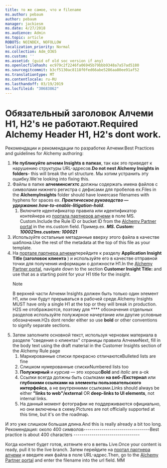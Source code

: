 ```yaml
---
title: то же самое, что и filename
ms.author: pebaum
author: pebaum
manager: jackiesm
ms.date: 4/27/2018
ms.audience: Admin
ms.topic: article
ROBOTS: NOINDEX, NOFOLLOW
localization_priority: Normal
ms.collection: Adm_O365
ms.custom: ''
ms.assetid: (guid of old soc version if any)
ms.openlocfilehash: ec979c2f2246fa06945b79bbb9348a7a57ad5180
ms.sourcegitcommit: b3cf5130ac8118f0fed66abe5286aa80ee91af52
ms.translationtype: MT
ms.contentlocale: ru-RU
ms.lasthandoff: 03/19/2019
ms.locfileid: "30683862"
---
```

# <a name="required-alchemy-header-h1-h2s-dont-work"></a><span data-ttu-id="0ad13-102">Обязательный заголовок Алчеми H1, H2's не работают.</span><span class="sxs-lookup"><span data-stu-id="0ad13-102">Required Alchemy Header H1, H2's dont work.</span></span>
<span data-ttu-id="0ad13-103">Рекомендации и рекомендации по разработке Алчеми:</span><span class="sxs-lookup"><span data-stu-id="0ad13-103">Best Practices and guidelines for Alchemy authoring:</span></span>

1. <span data-ttu-id="0ad13-104">**Не публикуйте алчеми Insights в папках**, так как это приведет к нарушению структуры URL-адресов.</span><span class="sxs-lookup"><span data-stu-id="0ad13-104">**Do not nest Alchemy Insights in folders**- this will break the url structure.</span></span> <span data-ttu-id="0ad13-105">Мы хотим устранить эту ошибку.</span><span class="sxs-lookup"><span data-stu-id="0ad13-105">We're looking into fixing this.</span></span>
1. <span data-ttu-id="0ad13-106">Файлы в папке **алчеминсигхтс** должны содержать имена файлов с символами нижнего регистра с дефисами для пробелов ex.</span><span class="sxs-lookup"><span data-stu-id="0ad13-106">Files in the **AlchemyInsights** folder should have lowercase filenames with hyphens for spaces ex.</span></span> <span data-ttu-id="0ad13-107">***Практическое руководство — удержание***.</span><span class="sxs-lookup"><span data-stu-id="0ad13-107">***how-to-enable-litigation-hold***.</span></span>
    1. <span data-ttu-id="0ad13-108">Включите идентификатор правила или идентификатор контейнера из [портала партнеров алчеми](https://alchemyportal.azurewebsites.net) в поле MS. Custom.</span><span class="sxs-lookup"><span data-stu-id="0ad13-108">Include the Rule ID or bucket ID from the [Alchemy Partner portal](https://alchemyportal.azurewebsites.net) in the ms.custom field.</span></span> <span data-ttu-id="0ad13-109">Пример.</span><span class="sxs-lookup"><span data-stu-id="0ad13-109">ex.</span></span> <span data-ttu-id="0ad13-110">***MS. Custom: 100021***</span><span class="sxs-lookup"><span data-stu-id="0ad13-110">***ms.custom: 100021***</span></span>
1. <span data-ttu-id="0ad13-111">Используйте остальные метаданные вверху этого файла в качестве шаблона.</span><span class="sxs-lookup"><span data-stu-id="0ad13-111">Use the rest of the metadata at the top of this file as your template.</span></span>
1. <span data-ttu-id="0ad13-112">На [портале партнера алчеми](https://alchemyportal.azurewebsites.net)перейдите к разделу **Application Insight Title (заголовок клиента** ) и используйте его в качестве отправной точки для получения информации о должности H1.</span><span class="sxs-lookup"><span data-stu-id="0ad13-112">In the [Alchemy Partner portal](https://alchemyportal.azurewebsites.net), navigate down to the section **Customer Insight Title:** and use that as a starting point for your H1 title for the insight.</span></span> 
    > [!NOTE]
    > <span data-ttu-id="0ad13-113">В верхней части Алчеми Insights должен быть только один элемент H1, или они будут прерываться в рабочей среде.</span><span class="sxs-lookup"><span data-stu-id="0ad13-113">Alchemy Insights MUST have only a single H1 at the top or they will break in production.</span></span> <span data-ttu-id="0ad13-114">H2S не отображаются, поэтому для \*\*\*\* обозначения отдельных разделов используйте полужирное начертание или другие условные обозначения.</span><span class="sxs-lookup"><span data-stu-id="0ad13-114">H2s dont render either so use **bold** or other conventions to signify separate sections.</span></span>
1. <span data-ttu-id="0ad13-115">Затем заполните основной текст, используя черновик материала в разделе "сведения о клиентах" страницы правила Алчеми</span><span class="sxs-lookup"><span data-stu-id="0ad13-115">Next, fill in the body text using the draft material in the Customer Insights section of the Alchemy Rule page</span></span>
    1. <span data-ttu-id="0ad13-116">Маркированные списки прекрасно отличаются</span><span class="sxs-lookup"><span data-stu-id="0ad13-116">Bulleted lists are fine</span></span>
    1. <span data-ttu-id="0ad13-117">Слишком нумерованные списки</span><span class="sxs-lookup"><span data-stu-id="0ad13-117">Numbered lists too</span></span>
    1. <span data-ttu-id="0ad13-118">**Полужирный** и *курсив* — это хорошо</span><span class="sxs-lookup"><span data-stu-id="0ad13-118">**Bold** and *italic* are a-ok</span></span>
    1. <span data-ttu-id="0ad13-119">Ссылки всегда должны быть ссылками **на веб-/Екстернал** или **глубокими ссылками на элементы пользовательского интерфейса**, а не внутренними ссылками.</span><span class="sxs-lookup"><span data-stu-id="0ad13-119">Links should always be either **"links to web"/external** OR **deep-links to UI elements**, not internal links.</span></span>
    1. <span data-ttu-id="0ad13-120">На данный момент фотографии не поддерживаются официально, но они включены в схему.</span><span class="sxs-lookup"><span data-stu-id="0ad13-120">Pictures are not officially supported at this time, but it's on the roadmap.</span></span>

<span data-ttu-id="0ad13-121">И это уже слишком большая длина.</span><span class="sxs-lookup"><span data-stu-id="0ad13-121">And this is really already a bit too long.</span></span> <span data-ttu-id="0ad13-122">Рекомендация: около 400 символов---------------------------------</span><span class="sxs-lookup"><span data-stu-id="0ad13-122">Best practice is about 400 characters ---------------------------------</span></span>

<span data-ttu-id="0ad13-123">Когда контент будет готов, изтяните его в ветвь Live.</span><span class="sxs-lookup"><span data-stu-id="0ad13-123">Once your content is ready, pull it to the live branch.</span></span> <span data-ttu-id="0ad13-124">Затем перейдите на [портал партнера алчеми](https://alchemyportal.azurewebsites.net) и введите имя файла в поле URL-адрес.</span><span class="sxs-lookup"><span data-stu-id="0ad13-124">Then, go to the [Alchemy Partner portal](https://alchemyportal.azurewebsites.net) and enter the filename into the url field.</span></span> <span data-ttu-id="0ad13-125">M</span><span class="sxs-lookup"><span data-stu-id="0ad13-125">M</span></span>